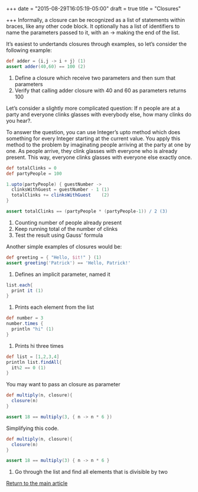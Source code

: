 +++
date = "2015-08-29T16:05:19-05:00"
draft = true
title = "Closures"

+++
Informally, a closure can be recognized as a list of statements within braces, like any other code block. It optionally has a list of identifiers to name the parameters passed to it, with an → making the end of the list.

It’s easiest to undertands closures through examples, so let’s consider the following example:

```groovy
def adder = {i,j -> i + j} (1)
assert adder(40,60) == 100 (2)
```

1. Define a closure which receive two parameters and then sum that parameters
2. Verify that calling adder closure with 40 and 60 as parameters returns 100

Let’s consider a slightly more complicated question: If n people are at a party and everyone clinks glasses with everybody else, how many clinks do you hear?.

To answer the question, you can use Integer’s upto method which does something for every Integer starting at the current value. You apply this method to the problem by imaginating people arriving at the party at one by one. As people arrive, they clink glasses with everyone who is already present. This way, everyone clinks glasses with everyone else exactly once.

```groovy
def totalClinks = 0
def partyPeople = 100

1.upto(partyPeople) { guestNumber ->
  clinksWithGuest = guestNumber - 1 (1)
  totalClinks += clinksWithGuest    (2)
}

assert totalClinks == (partyPeople * (partyPeople-1)) / 2 (3)
```

1. Counting number of people already present
2. Keep running total of the number of clinks
3. Test the result using Gauss' formula

Another simple examples of closures would be:

```groovy
def greeting = { "Hello, $it!" } (1)
assert greeting('Patrick') == 'Hello, Patrick!'
```

1. Defines an implicit parameter, named it

```groovy
list.each{
  print it (1)
}
```

1. Prints each element from the list

```groovy
def number = 3
number.times {
  println "hi" (1)
}
```

1. Prints hi three times

```groovy
def list = [1,2,3,4]
println list.findAll{
  it%2 == 0 (1)
}
```

You may want to pass an closure as parameter

```groovy
def multiply(n, closure){
  closure(n)
}

assert 18 == multiply(3, { n -> n * 6 })
```

Simplifying this code.

```groovy
def multiply(n, closure){
  closure(n)
}

assert 18 == multiply(3) { n -> n * 6 }
```

1. Go through the list and find all elements that is divisible by two

[Return to the main article](/techtalk/groovy)
